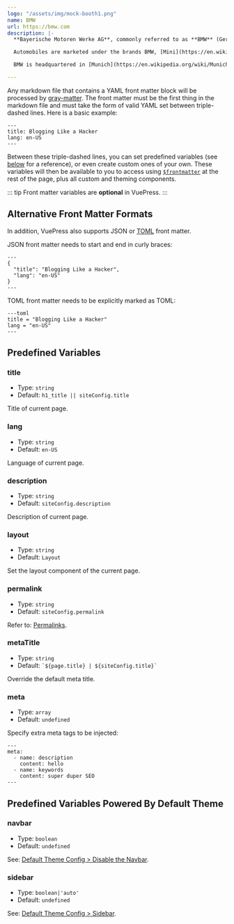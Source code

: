 ```yaml
---
logo: "/assets/img/mock-booth1.png"
name: BMW
url: https://bmw.com
description: |-
  **Bayerische Motoren Werke AG**, commonly referred to as **BMW** (German pronunciation: [\[ˈbeːˈʔɛmˈveː\]](https://en.wikipedia.org/wiki/Help:IPA/Standard_German "Help:IPA/Standard German") ([![About this sound](https://upload.wikimedia.org/wikipedia/commons/thumb/8/8a/Loudspeaker.svg/11px-Loudspeaker.svg.png =11x11)](https://en.wikipedia.org/wiki/File:De-BMW.ogg "About this sound")[listen](https://upload.wikimedia.org/wikipedia/commons/8/86/De-BMW.ogg "De-BMW.ogg"))), is a German multinational company which produces [luxury vehicles](https://en.wikipedia.org/wiki/Luxury_vehicle "Luxury vehicle") and [motorcycles](https://en.wikipedia.org/wiki/Motorcycle "Motorcycle"). The company was founded in 1916 as a manufacturer of aircraft engines, which it produced from 1917 until 1918 and again from 1933 to 1945.

  Automobiles are marketed under the brands BMW, [Mini](https://en.wikipedia.org/wiki/Mini_(marque) "Mini (marque)") and [Rolls-Royce](https://en.wikipedia.org/wiki/Rolls-Royce_Motor_Cars "Rolls-Royce Motor Cars"), and motorcycles are marketed under the brand [BMW Motorrad](https://en.wikipedia.org/wiki/BMW_Motorrad "BMW Motorrad"). In 2015, BMW was the world's [twelfth-largest producer of motor vehicles](https://en.wikipedia.org/wiki/List_of_manufacturers_by_motor_vehicle_production "List of manufacturers by motor vehicle production"), with 2,279,503 vehicles produced.[\[2\]](https://en.wikipedia.org/wiki/BMW#cite_note-2) The company has significant motorsport history, especially in [touring cars](https://en.wikipedia.org/wiki/Touring_car_racing "Touring car racing"), [Formula 1](https://en.wikipedia.org/wiki/Formula_1 "Formula 1"), [sports cars](https://en.wikipedia.org/wiki/Sports_car_racing "Sports car racing") and the [Isle of Man TT](https://en.wikipedia.org/wiki/Isle_of_Man_TT).

  BMW is headquartered in [Munich](https://en.wikipedia.org/wiki/Munich "Munich") and produces motor vehicles in Germany, Brazil, China, India, South Africa, the United Kingdom, the United States and Mexico. The [Quandt family](https://en.wikipedia.org/wiki/Quandt_family "Quandt family") are long-term shareholders of the company, with the remaining shares owned by public float

---
```

Any markdown file that contains a YAML front matter block will be processed by [gray-matter](https://github.com/jonschlinkert/gray-matter). The front matter must be the first thing in the markdown file and must take the form of valid YAML set between triple-dashed lines. Here is a basic example:

    ---
    title: Blogging Like a Hacker
    lang: en-US
    ---

Between these triple-dashed lines, you can set predefined variables (see [below](#predefined-variables) for a reference), or even create custom ones of your own. These variables will then be available to you to access using <code>[$frontmatter](./global-computed.md#frontmatter)</code> at the rest of the page, plus all custom and theming components.

::: tip Front matter variables are **optional** in VuePress. :::

## Alternative Front Matter Formats

In addition, VuePress also supports JSON or [TOML](https://github.com/toml-lang/toml) front matter.

JSON front matter needs to start and end in curly braces:

    ---
    {
      "title": "Blogging Like a Hacker",
      "lang": "en-US"
    }
    ---

TOML front matter needs to be explicitly marked as TOML:

    ---toml
    title = "Blogging Like a Hacker"
    lang = "en-US"
    ---

## Predefined Variables

### title

* Type: `string`
* Default: `h1_title || siteConfig.title`

Title of current page.

### lang

* Type: `string`
* Default: `en-US`

Language of current page.

### description

* Type: `string`
* Default: `siteConfig.description`

Description of current page.

### layout

* Type: `string`
* Default: `Layout`

Set the layout component of the current page.

### permalink

* Type: `string`
* Default: `siteConfig.permalink`

Refer to: [Permalinks](./permalinks.md).

### metaTitle

* Type: `string`
* Default: <code>\`${page.title} | ${siteConfig.title}\`</code>

Override the default meta title.

### meta

* Type: `array`
* Default: `undefined`

Specify extra meta tags to be injected:

    ---
    meta:
      - name: description
        content: hello
      - name: keywords
        content: super duper SEO
    ---

## Predefined Variables Powered By Default Theme

### navbar

* Type: `boolean`
* Default: `undefined`

See: [Default Theme Config > Disable the Navbar](../theme/default-theme-config.md#disable-the-navbar).

### sidebar

* Type: `boolean|'auto'`
* Default: `undefined`

See: [Default Theme Config > Sidebar](../theme/default-theme-config.md#sidebar).